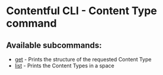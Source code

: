 # Contentful CLI - Content Type command

## Available subcommands:

* [get](./get) - Prints the structure of the requested Content Type
* [list](./list) - Prints the Content Types in a space
